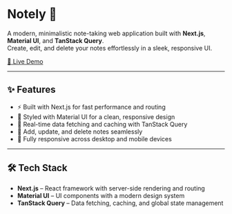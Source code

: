 # Notely 📝

A modern, minimalistic note-taking web application built with **Next.js**, **Material UI**, and **TanStack Query**.  
Create, edit, and delete your notes effortlessly in a sleek, responsive UI.

[🔗 Live Demo](https://notely-sandy.vercel.app/)

---

## ✨ Features

- ⚡ Built with Next.js for fast performance and routing
- 🎨 Styled with Material UI for a clean, responsive design
- 🔄 Real-time data fetching and caching with TanStack Query
- 📝 Add, update, and delete notes seamlessly
- 📱 Fully responsive across desktop and mobile devices

---

## 🛠️ Tech Stack

- **Next.js** – React framework with server-side rendering and routing
- **Material UI** – UI components with a modern design system
- **TanStack Query** – Data fetching, caching, and global state management
